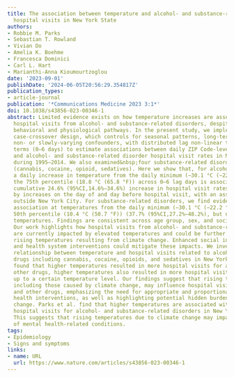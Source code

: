 ```yaml
---
title: The association between temperature and alcohol- and substance-related disorder
  hospital visits in New York State
authors:
- Robbie M. Parks
- Sebastian T. Rowland
- Vivian Do
- Amelia K. Boehme
- Francesca Dominici
- Carl L. Hart
- Marianthi-Anna Kioumourtzoglou
date: '2023-09-01'
publishDate: '2024-06-05T20:56:29.354817Z'
publication_types:
- article-journal
publication: '*Communications Medicine 2023 3:1*'
doi: 10.1038/s43856-023-00346-1
abstract: Limited evidence exists on how temperature increases are associated with
  hospital visits from alcohol- and substance-related disorders, despite plausible
  behavioral and physiological pathways. In the present study, we implemented&nbsp;a
  case-crossover design, which controls for seasonal patterns, long-term trends, and
  non- or slowly-varying confounders, with distributed lag non-linear temperature
  terms (0–6 days) to estimate associations between daily ZIP Code-level temperature
  and alcohol- and substance-related disorder hospital visit rates in New York State
  during 1995–2014. We also examined&nbsp;four substance-related disorder sub-causes
  (cannabis, cocaine, opioid, sedatives). Here we show that, for alcohol-related disorders,
  a daily increase in temperature from the daily minimum (−30.1 °C (−22.2 °F)) to
  the 75th percentile (18.8 °C (65.8 °F)) across 0–6 lag days is associated with a
  cumulative 24.6% (95%CI,14.6%–34.6%) increase in hospital visit rates, largely driven
  by increases on the day of and day before hospital visit, with an association larger
  outside New York City. For substance-related disorders, we find evidence of a positive
  association at temperatures from the daily minimum (−30.1 °C (−22.2 °F)) to the
  50th percentile (10.4 °C (50.7 °F)) (37.7% (95%CI,27.2%–48.2%), but not at higher
  temperatures. Findings are consistent across age group, sex, and social vulnerability.
  Our work highlights how hospital visits from alcohol- and substance-related disorders
  are currently impacted by elevated temperatures and could be further affected by
  rising temperatures resulting from climate change. Enhanced social infrastructure
  and health system interventions could mitigate these impacts. We investigated the
  relationship between temperature and hospital visits related to alcohol and other
  drugs including cannabis, cocaine, opioids, and sedatives in New York State. We
  found that higher temperatures resulted in more hospital visits for alcohol. For
  other drugs, higher temperatures also resulted in more hospital visits but only
  up to a certain temperature level. Our findings suggest that rising temperatures,
  including those caused by climate change, may influence hospital visits for alcohol
  and other drugs, emphasizing the need for appropriate and proportionate social and
  health interventions, as well as highlighting potential hidden burdens of climate
  change. Parks et al. find that higher temperatures are associated with increased
  hospital visits for alcohol- and substance-related disorders in New York State.
  This suggests that rising temperatures due to climate change may impact the burden
  of mental health-related conditions.
tags:
- Epidemiology
- Signs and symptoms
links:
- name: URL
  url: https://www.nature.com/articles/s43856-023-00346-1
---
```

